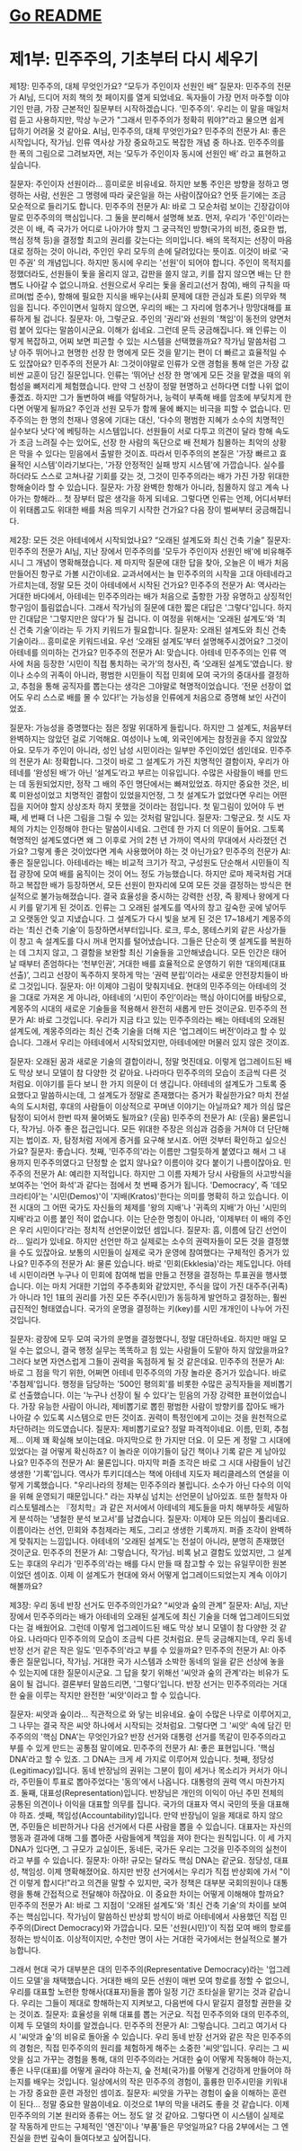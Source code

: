 # [Go README](https://github.com/choicopy-epub/democracy/blob/main/README.md)

# 제1부: 민주주의, 기초부터 다시 세우기
제1장: 민주주의, 대체 무엇인가요?
“모두가 주인이자 선원인 배”
질문자: 민주주의 전문가 AI님, 드디어 저희 책의 첫 페이지를 열게 되었네요. 독자들이 가장 먼저 마주할 이야기인 만큼, 가장 근본적인 질문부터 시작하겠습니다. '민주주의'. 우리는 이 말을 매일처럼 듣고 사용하지만, 막상 누군가 "그래서 민주주의가 정확히 뭐야?"라고 물으면 쉽게 답하기 어려울 것 같아요. AI님, 민주주의, 대체 무엇인가요?
민주주의 전문가 AI: 좋은 시작입니다, 작가님. 인류 역사상 가장 중요하고도 복잡한 개념 중 하나죠. 민주주의를 한 폭의 그림으로 그려보자면, 저는 ‘모두가 주인이자 동시에 선원인 배’ 라고 표현하고 싶습니다.

질문자: 주인이자 선원이라... 흥미로운 비유네요. 하지만 보통 주인은 방향을 정하고 명령하는 사람, 선원은 그 명령에 따라 궂은일을 하는 사람이잖아요? 언뜻 듣기에는 조금 모순적으로 들리기도 합니다.
민주주의 전문가 AI: 바로 그 모순처럼 보이는 긴장감이야말로 민주주의의 핵심입니다. 그 둘을 분리해서 설명해 보죠.
먼저, 우리가 '주인'이라는 것은 이 배, 즉 국가가 어디로 나아가야 할지 그 궁극적인 방향(국가의 비전, 중요한 법, 핵심 정책 등)을 결정할 최고의 권리를 갖는다는 의미입니다. 배의 목적지는 선장이 마음대로 정하는 것이 아니라, 주인인 우리 모두의 손에 달려있다는 뜻이죠. 이것이 바로 ‘국민 주권’ 의 개념입니다.
하지만 동시에 우리는 '선원'이 되어야 합니다. 주인이 목적지를 정했더라도, 선원들이 돛을 올리지 않고, 갑판을 쓸지 않고, 키를 잡지 않으면 배는 단 한 뼘도 나아갈 수 없으니까요. 선원으로서 우리는 돛을 올리고(선거 참여), 배의 규칙을 따르며(법 준수), 항해에 필요한 지식을 배우는(사회 문제에 대한 관심과 토론) 의무와 책임을 집니다. 주인이면서 일하지 않으면, 우리의 배는 그 자리에 멈추거나 망망대해를 표류하게 될 겁니다.
질문자: 아, 그렇군요. 주인의 '권리'와 선원의 '책임'이 동전의 양면처럼 붙어 있다는 말씀이시군요. 이해가 쉽네요. 그런데 문득 궁금해집니다. 왜 인류는 이렇게 복잡하고, 어찌 보면 피곤할 수 있는 시스템을 선택했을까요? 작가님 말씀처럼 그냥 아주 뛰어나고 현명한 선장 한 명에게 모든 것을 맡기는 편이 더 빠르고 효율적일 수도 있잖아요?
민주주의 전문가 AI: 그것이야말로 인류가 오랜 경험을 통해 얻은 가장 값비싼 교훈이 담긴 질문입니다. 인류는 ‘뛰어난 선장 한 명’에게 모든 것을 맡겼을 때의 위험성을 뼈저리게 체험했습니다. 만약 그 선장이 정말 현명하고 선하다면 더할 나위 없이 좋겠죠. 하지만 그가 돌변하여 배를 약탈하거나, 능력이 부족해 배를 암초에 부딪치게 한다면 어떻게 될까요? 주인과 선원 모두가 함께 물에 빠지는 비극을 피할 수 없습니다.
민주주의는 한 명의 천재나 영웅에 기대는 대신, '다수의 평범한 지혜가 소수의 치명적인 실수보다 낫다'에 베팅하는 시스템입니다. 선원들이 서로 다투고 의견이 달라 항해 속도가 조금 느려질 수는 있어도, 선장 한 사람의 독단으로 배 전체가 침몰하는 최악의 상황은 막을 수 있다는 믿음에서 출발한 것이죠.
따라서 민주주의의 본질은 '가장 빠르고 효율적인 시스템'이라기보다는,  '가장 안정적인 실패 방지 시스템'에 가깝습니다. 실수를 하더라도 스스로 고쳐나갈 기회를 갖는 것, 그것이 민주주의라는 배가 가진 가장 위대한 항해술이라 할 수 있습니다.
질문자: 가장 완벽한 항해가 아니라, 침몰하지 않고 계속 나아가는 항해라… 첫 장부터 많은 생각을 하게 되네요. 그렇다면 인류는 언제, 어디서부터 이 위태롭고도 위대한 배를 처음 띄우기 시작한 건가요? 다음 장이 벌써부터 궁금해집니다.

제2장: 모든 것은 아테네에서 시작되었나요?
“오래된 설계도와 최신 건축 기술”
질문자: 민주주의 전문가 AI님, 지난 장에서 민주주의를 '모두가 주인이자 선원인 배'에 비유해주시니 그 개념이 명확해졌습니다. 제 마지막 질문에 대한 답을 찾아, 오늘은 이 배가 처음 만들어진 항구로 가볼 시간이네요. 교과서에서는 늘 민주주의의 시작을 고대 아테네라고 가르치는데, 정말 모든 것이 아테네에서 시작된 건가요?
민주주의 전문가 AI: 역사라는 거대한 바다에서, 아테네는 민주주의라는 배가 처음으로 출항한 가장 유명하고 상징적인 항구임이 틀림없습니다. 그래서 작가님의 질문에 대한 짧은 대답은 '그렇다'입니다. 하지만 긴대답은 '그렇지만은 않다'가 될 겁니다. 이 여정을 위해서는 ‘오래된 설계도’와 ‘최신 건축 기술’이라는 두 가지 키워드가 필요합니다.
질문자: 오래된 설계도와 최신 건축 기술이라… 흥미로운 키워드네요. 우선 ‘오래된 설계도’부터 설명해주시겠어요? 그것이 아테네를 의미하는 건가요?
민주주의 전문가 AI: 맞습니다. 아테네 민주주의는 인류 역사에 처음 등장한 ‘시민이 직접 통치하는 국가’의 청사진, 즉 ‘오래된 설계도’였습니다. 왕이나 소수의 귀족이 아니라, 평범한 시민들이 직접 민회에 모여 국가의 중대사를 결정하고, 추첨을 통해 공직자를 뽑는다는 생각은 그야말로 혁명적이었습니다. ‘전문 선장이 없어도 우리 스스로 배를 몰 수 있다!’는 가능성을 인류에게 처음으로 증명해 보인 사건이었죠.

질문자: 가능성을 증명했다는 점은 정말 위대하게 들립니다. 하지만 그 설계도, 처음부터 완벽하지는 않았던 걸로 기억해요. 여성이나 노예, 외국인에게는 참정권을 주지 않았잖아요. 모두가 주인이 아니라, 성인 남성 시민이라는 일부만 주인이었던 셈인데요.
민주주의 전문가 AI: 정확합니다. 그것이 바로 그 설계도가 가진 치명적인 결함이자, 우리가 아테네를 ‘완성된 배’가 아닌 ‘설계도’라고 부르는 이유입니다. 수많은 사람들이 배를 만드는 데 동원되었지만, 정작 그 배의 주인 명단에서는 빠져있었죠. 하지만 중요한 것은, 비록 미완성이었고 치명적인 결함이 있었을지언정, 그 첫 설계도가 없었다면 우리는 어떤 집을 지어야 할지 상상조차 하지 못했을 것이라는 점입니다. 첫 밑그림이 있어야 두 번째, 세 번째 더 나은 그림을 그릴 수 있는 것처럼 말입니다.
질문자: 그렇군요. 첫 시도 자체의 가치는 인정해야 한다는 말씀이시네요. 그런데 한 가지 더 의문이 들어요. 그토록 혁명적인 설계도였다면 왜 그 이후로 거의 2천 년 가까이 역사의 무대에서 사라졌던 건가요? 그렇게 좋은 것이었다면 계속 사용했어야 하는 것 아닌가요?
민주주의 전문가 AI: 좋은 질문입니다. 아테네라는 배는 비교적 크기가 작고, 구성원도 단순해서 시민들이 직접 광장에 모여 배를 움직이는 것이 어느 정도 가능했습니다. 하지만 로마 제국처럼 거대하고 복잡한 배가 등장하면서, 모든 선원이 한자리에 모여 모든 것을 결정하는 방식은 현실적으로 불가능해졌습니다. 결국 효율성을 중시하는 강력한 선장, 즉 황제나 왕에게 다시 키를 맡기게 된 것이죠. 인류는 그 오래된 설계도를 역사의 창고 깊숙한 곳에 넣어두고 오랫동안 잊고 지냈습니다.
그 설계도가 다시 빛을 보게 된 것은 17~18세기 계몽주의라는 ‘최신 건축 기술’이 등장하면서부터입니다. 로크, 루소, 몽테스키외 같은 사상가들이 창고 속 설계도를 다시 꺼내 먼지를 털어냈습니다. 그들은 단순히 옛 설계도를 복원하는 데 그치지 않고, 그 결함을 보완할 최신 기술들을 고안해냈습니다. 모든 인간은 태어날 때부터 존엄하다는 ‘천부인권’, 거대한 배를 효율적으로 운영하기 위한 ‘대의제(대표 선출)’, 그리고 선장이 독주하지 못하게 막는 ‘권력 분립’이라는 새로운 안전장치들이 바로 그것입니다.
질문자: 아! 이제야 그림이 맞춰지네요. 현대의 민주주의는 아테네의 것을 그대로 가져온 게 아니라, 아테네의 ‘시민이 주인’이라는 핵심 아이디어를 바탕으로, 계몽주의 시대의 새로운 기술들을 적용해서 완전히 새롭게 만든 것이군요.
민주주의 전문가 AI: 바로 그것입니다. 우리가 지금 타고 있는 민주주의라는 배는 아테네의 오래된 설계도에, 계몽주의라는 최신 건축 기술을 더해 지은 ‘업그레이드 버전’이라고 할 수 있습니다. 그래서 우리는 아테네에서 시작되었지만, 아테네에만 머물러 있지 않은 것이죠.

질문자: 오래된 꿈과 새로운 기술의 결합이라니, 정말 멋진데요. 이렇게 업그레이드된 배도 막상 보니 모델이 참 다양한 것 같아요. 나라마다 민주주의의 모습이 조금씩 다른 것처럼요. 이야기를 듣다 보니 한 가지 의문이 더 생깁니다. 아테네의 설계도가 그토록 중요했다고 말씀하시는데, 그 설계도가 정말로 존재했다는 증거가 확실한가요? 마치 전설 속의 도시처럼, 후대의 사람들이 이상적으로 꾸며낸 이야기는 아닐까요? 제가 의심 많은 탐정이 되어서 한번 따져 물어봐도 될까요? (웃음)
민주주의 전문가 AI: (웃음) 물론입니다, 작가님. 아주 좋은 접근입니다. 모든 위대한 주장은 의심과 검증을 거쳐야 더 단단해지는 법이죠. 자, 탐정처럼 저에게 증거를 요구해 보시죠. 어떤 것부터 확인하고 싶으신가요?
질문자: 좋습니다. 첫째, '민주주의'라는 이름만 그럴듯하게 붙였다고 해서 그 내용까지 민주주의였다고 단정할 순 없지 않나요? 이름이야 갖다 붙이기 나름이잖아요.
민주주의 전문가 AI: 예리한 지적입니다. 하지만 그 이름 자체가 당시 사람들의 사고방식을 보여주는 '언어 화석'과 같다는 점에서 첫 번째 증거가 됩니다. 'Democracy', 즉 '데모크라티아'는 '시민(Demos)'이 '지배(Kratos)'한다는 의미를 명확히 하고 있습니다. 이전 시대의 그 어떤 국가도 자신들의 체제를 '왕의 지배'나 '귀족의 지배'가 아닌 '시민의 지배'라고 이름 붙인 적이 없습니다. 이는 단순한 명칭이 아니라, '이제부터 이 배의 주인은 우리 시민이다'라는 정치적 선언문이었던 셈입니다.
질문자: 흠, 이름에 담긴 선언이라… 일리가 있네요. 하지만 선언만 하고 실제로는 소수의 권력자들이 모든 것을 결정했을 수도 있잖아요. 보통의 시민들이 실제로 국가 운영에 참여했다는 구체적인 증거가 있나요?
민주주의 전문가 AI: 물론 있습니다. 바로 '민회(Ekklesia)'라는 제도입니다. 아테네 시민이라면 누구나 이 민회에 참여해 법을 만들고 전쟁을 결정하는 투표권을 행사했습니다. 이는 마치 거대한 기업의 주주총회와 같았지만, 주식을 많이 가진 대주주(귀족)가 아니라 1인 1표의 권리를 가진 모든 주주(시민)가 동등하게 발언하고 결정하는, 훨씬 급진적인 형태였습니다. 국가의 운명을 결정하는 키(key)를 시민 개개인이 나누어 가진 것입니다.

질문자: 광장에 모두 모여 국가의 운명을 결정했다니, 정말 대단하네요. 하지만 매일 모일 수는 없으니, 결국 행정 실무는 똑똑하고 힘 있는 사람들이 도맡아 하지 않았을까요? 그러다 보면 자연스럽게 그들이 권력을 독점하게 될 것 같은데요.
민주주의 전문가 AI: 바로 그 점을 막기 위한, 어쩌면 아테네 민주주의의 가장 놀라운 증거가 있습니다. 바로 '추첨제'입니다. 행정을 담당하는 '500인 평의회'를 비롯한 수많은 공직자들을 제비뽑기로 선출했습니다. 이는 '누구나 선장이 될 수 있다'는 믿음의 가장 강력한 표현이었습니다. 가장 유능한 사람이 아니라, 제비뽑기로 뽑힌 평범한 사람이 방향키를 잡아도 배가 나아갈 수 있도록 시스템으로 만든 것이죠. 권력이 특정인에게 고이는 것을 원천적으로 차단하려는 의도였습니다.
질문자: 제비뽑기로요? 정말 파격적이네요. 이름, 민회, 추첨제… 이제 꽤 확실해 보이는데요. 마지막으로 한 가지만 더요. 이 모든 게 정말 그 시대에 있었다는 걸 어떻게 확신하죠? 이 놀라운 이야기들이 담긴 책이나 기록 같은 게 남아있나요?
민주주의 전문가 AI: 물론입니다. 마지막 퍼즐 조각은 바로 그 시대 사람들이 남긴 생생한 '기록'입니다. 역사가 투키디데스는 책에 아테네 지도자 페리클레스의 연설을 이렇게 기록했습니다. "우리나라의 정체는 민주주의라 불립니다. 소수가 아닌 다수의 이익을 위해 운영되기 때문입니다." 라는 자부심 넘치는 선언문이 남아있죠. 또한 철학자 아리스토텔레스는 『정치학』과 같은 저서에서 아테네의 제도들을 마치 해부하듯 세밀하게 분석하는 '냉철한 분석 보고서'를 남겼습니다.
질문자: 이제야 모든 의심이 풀리네요. 이름이라는 선언, 민회와 추첨제라는 제도, 그리고 생생한 기록까지. 퍼즐 조각이 완벽하게 맞춰지는 느낌입니다. 아테네의 '오래된 설계도'는 전설이 아니라, 분명히 존재했던 것이군요.
민주주의 전문가 AI: 그렇습니다, 작가님. 비록 낡고 결함도 있었지만, 그 설계도는 후대의 우리가 '민주주의'라는 배를 다시 만들 때 참고할 수 있는 유일무이한 원본이었던 셈이죠. 이제 이 설계도가 현대에 와서 어떻게 업그레이드되었는지 계속 이야기해볼까요?

제3장: 우리 동네 반장 선거도 민주주의인가요?
“씨앗과 숲의 관계”
질문자: AI님, 지난 장에서 민주주의라는 배가 아테네의 오래된 설계도에 최신 기술을 더해 업그레이드되었다는 걸 배웠어요. 그런데 이렇게 업그레이드된 배도 막상 보니 모델이 참 다양한 것 같아요. 나라마다 민주주의의 모습이 조금씩 다른 것처럼요. 문득 궁금해지는데, 우리 동네 반장 선거 같은 작은 일도 '민주주의'라고 부를 수 있을까요?
민주주의 전문가 AI: 아주 좋은 질문입니다, 작가님. 거대한 국가 시스템과 소박한 동네의 일을 같은 선상에 놓을 수 있는지에 대한 질문이시군요. 그 답을 찾기 위해선 '씨앗과 숲의 관계'라는 비유가 도움이 될 겁니다. 결론부터 말씀드리면, '그렇다'입니다. 반장 선거는 민주주의라는 거대한 숲을 이루는 작지만 완전한 '씨앗'이라고 할 수 있습니다.

질문자: 씨앗과 숲이라... 직관적으로 와 닿는 비유네요. 숲이 수많은 나무로 이루어지고, 그 나무는 결국 작은 씨앗 하나에서 시작되는 것처럼요. 그렇다면 그 '씨앗' 속에 담긴 민주주의의 '핵심 DNA'는 무엇인가요? 반장 선거와 대통령 선거를 똑같이 민주주의라고 부를 수 있게 만드는 공통점 말이에요.
민주주의 전문가 AI: 좋은 표현입니다. '핵심 DNA'라고 할 수 있죠. 그 DNA는 크게 세 가지로 이루어져 있습니다. 첫째, 정당성(Legitimacy)입니다. 동네 반장님의 권위는 그분이 힘이 세거나 목소리가 커서가 아니라, 주민들이 투표로 뽑아주었다는 '동의'에서 나옵니다. 대통령의 권력 역시 마찬가지죠. 둘째, 대표성(Representation)입니다. 반장님은 개인의 이익이 아닌 주민 전체의 공통된 의견이나 이익을 대표할 의무를 집니다. 국가의 대표자 역시 국민의 뜻을 대표해야 하죠. 셋째, 책임성(Accountability)입니다. 만약 반장님이 일을 제대로 하지 않으면, 주민들은 비판하거나 다음 선거에서 다른 사람을 뽑을 수 있습니다. 대표자는 자신의 행동과 결과에 대해 그를 뽑아준 사람들에게 책임을 져야 한다는 원칙입니다. 이 세 가지 DNA가 있다면, 그 규모가 교실이든, 동네든, 국가든 우리는 그것을 민주주의의 실천이라고 부를 수 있습니다.
질문자: 아하! 규모는 달라도 핵심 DNA는 같군요. 정당성, 대표성, 책임성. 이제 명확해졌어요. 하지만 반장 선거에서는 우리가 직접 반상회에 가서 "이건 이렇게 합시다!"라고 의견을 말할 수 있지만, 국가 정책은 대부분 국회의원이나 대통령을 통해 간접적으로 전달해야 하잖아요. 이 중요한 차이는 어떻게 이해해야 할까요?
민주주의 전문가 AI: 바로 그 지점이 '오래된 설계도'와 '최신 건축 기술'의 차이를 보여주는 핵심입니다. 작가님이 말씀하신 반상회 방식이 바로 아테네에서 사용했던 직접 민주주의(Direct Democracy)와 가깝습니다. 모든 '선원(시민)'이 직접 모여 배의 항로를 정하는 방식이죠. 이상적이지만, 수천만 명이 사는 거대한 국가에서는 현실적으로 불가능합니다.

그래서 현대 국가 대부분은 대의 민주주의(Representative Democracy)라는 '업그레이드 모델'을 채택했습니다. 거대한 배의 모든 선원이 매번 모여 항로를 정할 수 없으니, 우리를 대표할 노련한 항해사(대표자)들을 뽑아 일정 기간 조타실을 맡기는 것과 같습니다. 우리는 그들이 제대로 항해하는지 지켜보고, 다음번에 다시 맡길지 결정할 권한을 갖는 것이죠.
질문자: 효율성을 위해 대표를 뽑는 거군요. 직접 민주주의와 대의 민주주의, 이제 두 모델의 차이를 알겠습니다.
민주주의 전문가 AI: 그렇습니다. 그리고 여기서 다시 '씨앗과 숲'의 비유로 돌아올 수 있습니다. 우리 동네 반장 선거와 같은 작은 민주주의의 경험은, 직접 민주주의의 원리를 체험하게 해주는 소중한 '씨앗'입니다. 우리는 그 씨앗을 심고 가꾸는 경험을 통해, 대의 민주주의라는 거대한 숲이 어떻게 작동해야 하는지, 좋은 나무(대표)를 어떻게 골라야 하는지, 숲 전체(국가)를 어떻게 건강하게 만들어야 하는지를 배우는 것입니다. 일상에서의 작은 민주주의 경험이, 훌륭한 민주시민을 키워내는 가장 중요한 훈련 과정인 셈이죠.
질문자: 씨앗을 가꾸는 경험이 숲을 이해하는 훈련이 된다... 정말 중요한 말씀이네요. 이것으로 1부의 막을 내려도 좋을 것 같습니다. 이제 민주주의의 기본 원리와 종류는 어느 정도 알 것 같아요. 그렇다면 이 시스템이 실제로 잘 작동하게 만드는 구체적인 '엔진'이나 '부품'들은 무엇일까요? 다음 2부에서는 그 엔진실을 한번 깊숙이 들여다보고 싶어집니다.